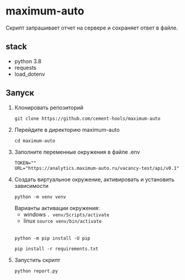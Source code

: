 # maximum-auto
Скрипт запрашивает отчет на сервере и сохраняет ответ в файле.

## stack
- python 3.8
- requests
- load_dotenv

## Запуск
1. Клонировать репозиторий
    ```
    git clone https://github.com/cement-hools/maximum-auto
    ```
2. Перейдите в директорию maximum-auto
    ```
   cd maximum-auto
    ```
3. Заполните переменные окружения в файле .env
   ```
   TOKEN=""
   URL="https://analytics.maximum-auto.ru/vacancy-test/api/v0.1"
   ```
5. Создать виртуальное окружение, активировать и установить зависимости
    ``` 
   python -m venv venv
    ```
   Варианты активации окружения:
   - windows ```. venv/Scripts/activate ```
   - linux ```source venv/bin/activate ```
     <br><br>
   ```
   python -m pip install -U pip
   ```
   ```
   pip install -r requirements.txt
   ```
6. Запустить скрипт
   ```
   python report.py
   ```
